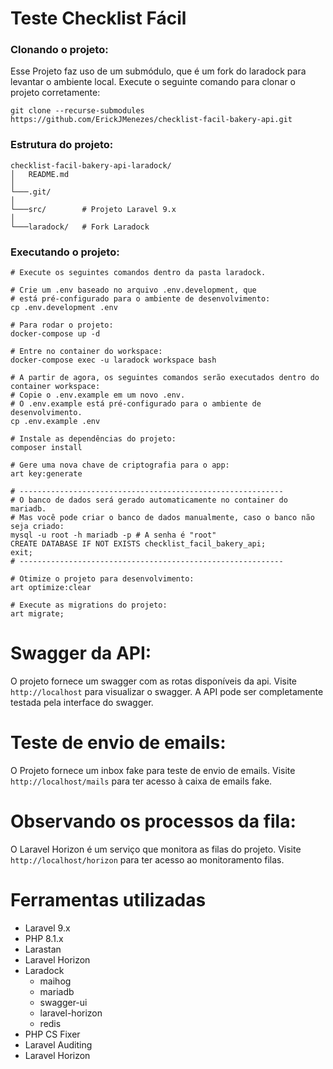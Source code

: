 # Teste Checklist Fácil

### Clonando o projeto:
Esse Projeto faz uso de um submódulo, que é um fork do laradock para levantar o ambiente local. Execute o seguinte comando para clonar o projeto corretamente:
```shell
git clone --recurse-submodules https://github.com/ErickJMenezes/checklist-facil-bakery-api.git
```

### Estrutura do projeto:
```
checklist-facil-bakery-api-laradock/
│   README.md
│
└───.git/
│
└───src/        # Projeto Laravel 9.x
│
└───laradock/   # Fork Laradock
```

### Executando o projeto:
```shell
# Execute os seguintes comandos dentro da pasta laradock.

# Crie um .env baseado no arquivo .env.development, que 
# está pré-configurado para o ambiente de desenvolvimento:
cp .env.development .env

# Para rodar o projeto:
docker-compose up -d

# Entre no container do workspace:
docker-compose exec -u laradock workspace bash

# A partir de agora, os seguintes comandos serão executados dentro do container workspace:
# Copie o .env.example em um novo .env.
# O .env.example está pré-configurado para o ambiente de desenvolvimento.
cp .env.example .env

# Instale as dependências do projeto:
composer install

# Gere uma nova chave de criptografia para o app:
art key:generate

# -----------------------------------------------------------
# O banco de dados será gerado automaticamente no container do mariadb.
# Mas você pode criar o banco de dados manualmente, caso o banco não seja criado:
mysql -u root -h mariadb -p # A senha é "root"
CREATE DATABASE IF NOT EXISTS checklist_facil_bakery_api;
exit;
# -----------------------------------------------------------

# Otimize o projeto para desenvolvimento:
art optimize:clear

# Execute as migrations do projeto:
art migrate;
```

# Swagger da API:
O projeto fornece um swagger com as rotas disponíveis da api.
Visite `http://localhost` para visualizar o swagger. A API pode ser completamente testada pela interface do swagger.

# Teste de envio de emails:
O Projeto fornece um inbox fake para teste de envio de emails. 
Visite `http://localhost/mails` para ter acesso à caixa de emails fake.

# Observando os processos da fila:
O Laravel Horizon é um serviço que monitora as filas do projeto.
Visite `http://localhost/horizon` para ter acesso ao monitoramento filas.

# Ferramentas utilizadas
- Laravel 9.x
- PHP 8.1.x
- Larastan
- Laravel Horizon
- Laradock
  - maihog
  - mariadb
  - swagger-ui
  - laravel-horizon
  - redis
- PHP CS Fixer
- Laravel Auditing
- Laravel Horizon
